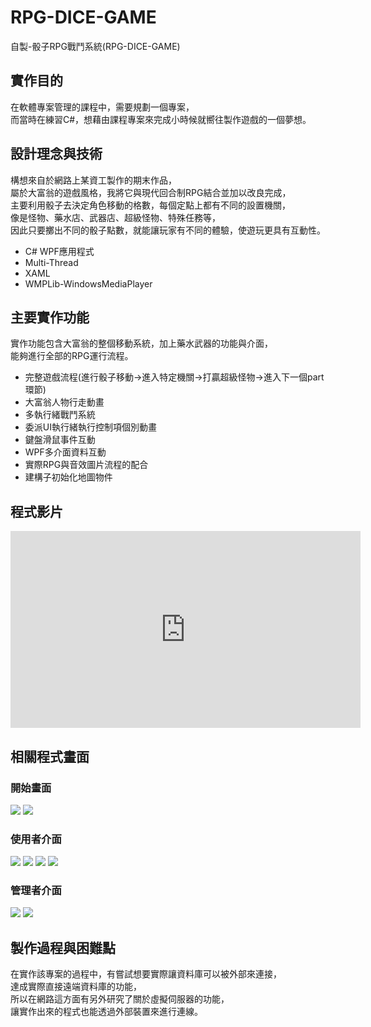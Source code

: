 # RPG-DICE-GAME
自製-骰子RPG戰鬥系統(RPG-DICE-GAME)

## 實作目的
在軟體專案管理的課程中，需要規劃一個專案，<br>
而當時在練習C#，想藉由課程專案來完成小時候就嚮往製作遊戲的一個夢想。<br>

## 設計理念與技術
構想來自於網路上某資工製作的期末作品，<br>
屬於大富翁的遊戲風格，我將它與現代回合制RPG結合並加以改良完成，<br>
主要利用骰子去決定角色移動的格數，每個定點上都有不同的設置機關，<br>
像是怪物、藥水店、武器店、超級怪物、特殊任務等，<br>
因此只要擲出不同的骰子點數，就能讓玩家有不同的體驗，使遊玩更具有互動性。<br>
- C# WPF應用程式
- Multi-Thread
- XAML
- WMPLib-WindowsMediaPlayer

## 主要實作功能
實作功能包含大富翁的整個移動系統，加上藥水武器的功能與介面，<br>
能夠進行全部的RPG運行流程。
- 完整遊戲流程(進行骰子移動->進入特定機關->打贏超級怪物->進入下一個part環節)
- 大富翁人物行走動畫
- 多執行緒戰鬥系統
- 委派UI執行緒執行控制項個別動畫
- 鍵盤滑鼠事件互動
- WPF多介面資料互動
- 實際RPG與音效圖片流程的配合
- 建構子初始化地圖物件

## 程式影片
<iframe width="560" height="315" src="https://www.youtube.com/embed/EHohVcn1hmE" title="YouTube video player" frameborder="0" allow="accelerometer; autoplay; clipboard-write; encrypted-media; gyroscope; picture-in-picture" allowfullscreen></iframe>


## 相關程式畫面
### 開始畫面<br>
<img src="https://github.com/lfre84216/BookBorrowSystem/blob/main/1.png">
<img src="https://github.com/lfre84216/BookBorrowSystem/blob/main/8.png">
<br>

### 使用者介面<br>
<img src="https://github.com/lfre84216/BookBorrowSystem/blob/main/1.png">
<img src="https://github.com/lfre84216/BookBorrowSystem/blob/main/2.png">
<img src="https://github.com/lfre84216/BookBorrowSystem/blob/main/3.png">
<img src="https://github.com/lfre84216/BookBorrowSystem/blob/main/4.png">
<br>

### 管理者介面<br>
<img src="https://github.com/lfre84216/BookBorrowSystem/blob/main/5.png">
<img src="https://github.com/lfre84216/BookBorrowSystem/blob/main/6.png">
<br>

## 製作過程與困難點
在實作該專案的過程中，有嘗試想要實際讓資料庫可以被外部來連接，<br>
達成實際直接遠端資料庫的功能，<br>
所以在網路這方面有另外研究了關於虛擬伺服器的功能，<br>
讓實作出來的程式也能透過外部裝置來進行連線。
